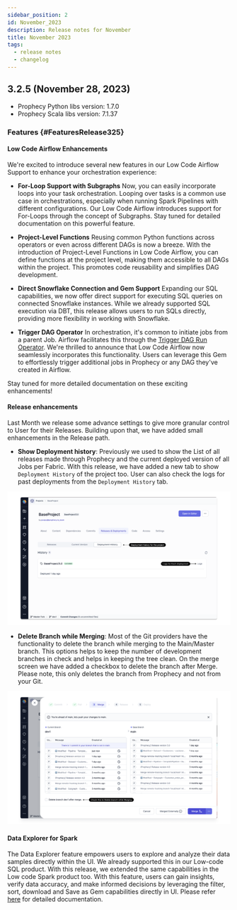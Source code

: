 ```yaml
---
sidebar_position: 2
id: November_2023
description: Release notes for November
title: November 2023
tags:
  - release notes
  - changelog
---
```


## 3.2.5 (November 28, 2023)

- Prophecy Python libs version: 1.7.0
- Prophecy Scala libs version: 7.1.37

### Features {#FeaturesRelease325}

#### Low Code Airflow Enhancements

We're excited to introduce several new features in our Low Code Airflow Support to enhance your orchestration experience:

- **For-Loop Support with Subgraphs**
  Now, you can easily incorporate loops into your task orchestration. Looping over tasks is a common use case in orchestrations, especially when running Spark Pipelines with different configurations. Our Low Code Airflow introduces support for For-Loops through the concept of Subgraphs. Stay tuned for detailed documentation on this powerful feature.

- **Project-Level Functions**
  Reusing common Python functions across operators or even across different DAGs is now a breeze. With the introduction of Project-Level Functions in Low Code Airflow, you can define functions at the project level, making them accessible to all DAGs within the project. This promotes code reusability and simplifies DAG development.

- **Direct Snowflake Connection and Gem Support**
  Expanding our SQL capabilities, we now offer direct support for executing SQL queries on connected Snowflake instances. While we already supported SQL execution via DBT, this release allows users to run SQLs directly, providing more flexibility in working with Snowflake.

- **Trigger DAG Operator**
  In orchestration, it's common to initiate jobs from a parent Job. Airflow facilitates this through the [Trigger DAG Run Operator](https://airflow.apache.org/docs/apache-airflow/stable/_api/airflow/operators/trigger_dagrun/index.html). We're thrilled to announce that Low Code Airflow now seamlessly incorporates this functionality. Users can leverage this Gem to effortlessly trigger additional jobs in Prophecy or any DAG they've created in Airflow.

Stay tuned for more detailed documentation on these exciting enhancements!

#### Release enhancements

Last Month we release some advance settings to give more granular control to User for their Releases. Building upon that, we have added small enhancements in the Release path.

- **Show Deployment history**: Previously we used to show the List of all releases made through Prophecy and the current deployed version of all Jobs per Fabric. With this release, we have added a new tab to show `Deployment History` of the project too. User can also check the logs for past deployments from the `Deployment History` tab.

![Deployment_history](img/Deployment_history.png)

- **Delete Branch while Merging**: Most of the Git providers have the functionality to delete the branch while merging to the Main/Master branch. This options helps to keep the number of development branches in check and helps in keeping the tree clean. On the merge screen we have added a checkbox to delete the branch after Merge. Please note, this only deletes the branch from Prophecy and not from your Git.

![Delete_branch](img/Delete_branch_during_merge.png)

#### Data Explorer for Spark

The Data Explorer feature empowers users to explore and analyze their data samples directly within the UI. We already supported this in our Low-code SQL product. With this release, we extended the same capabilities in the Low code Spark product too.
With this feature, users can gain insights, verify data accuracy, and make informed decisions by leveraging the filter, sort, download and Save as Gem capabilities directly in UI. Please refer [here](/docs/low-code-spark/execution/data-explorer.md) for detailed documentation.
